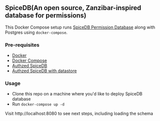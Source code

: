 ## SpiceDB(An open source, Zanzibar-inspired database for permissions) 
This Docker Compose setup runs [SpiceDB Permission Database](https://github.com/authzed/spicedb) along with Postgres using `docker-compose`.

### Pre-requisites
- [Docker](https://docs.docker.com/install/)
- [Docker Compose](https://docs.docker.com/compose/install/)
- [Authzed SpiceDB](https://github.com/authzed/spicedb)
- [Authzed SpiceDB with datastore](https://docs.authzed.com/spicedb/selecting-a-datastore)

### Usage
- Clone this repo on a machine where you'd like to deploy SpiceDB database
- Run `docker-compose up -d`

Visit http://localhost:8080 to see next steps, including loading the schema
